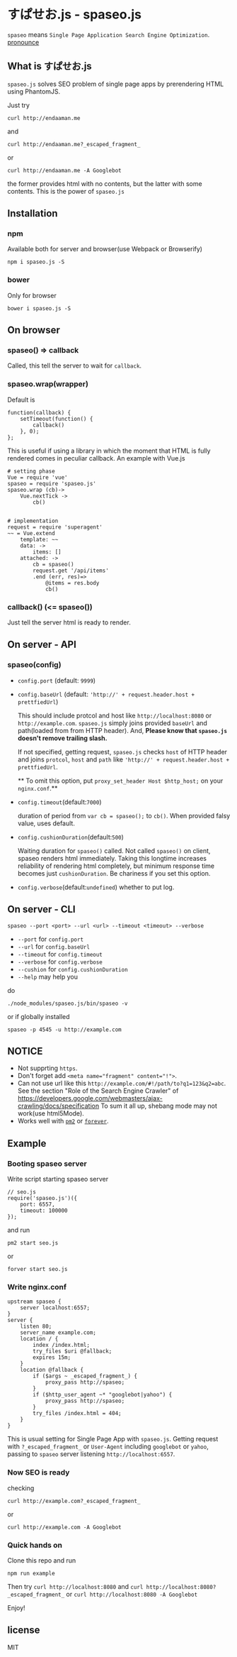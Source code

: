# すぱせお.js - spaseo.js

`spaseo` means `Single Page Application Search Engine Optimization`.
[pronounce](https://raw.githubusercontent.com/endaaman/spaseo/master/misc/spaseo.mp3)


## What is すぱせお.js
`spaseo.js` solves SEO problem of single page apps by prerendering HTML using PhantomJS.

Just try
```
curl http://endaaman.me
```
and
```
curl http://endaaman.me?_escaped_fragment_
```
or
```
curl http://endaaman.me -A Googlebot
```
the former provides html with no contents, but the latter with some contents. This is the power of `spaseo.js`


## Installation
### npm
Available both for server and browser(use Webpack or Browserify)
```
npm i spaseo.js -S
```

### bower
Only for browser
```
bower i spaseo.js -S
```


## On browser

### spaseo() => callback
Called, this tell the server to wait for `callback`.

### spaseo.wrap(wrapper)
Default is
```
function(callback) {
    setTimeout(function() {
        callback()
    }, 0);
};
```
This is useful if using a library in which the moment that HTML is fully rendered comes in peculiar callback. An example with Vue.js

```
# setting phase
Vue = require 'vue'
spaseo = require 'spaseo.js'
spaseo.wrap (cb)->
    Vue.nextTick ->
        cb()


# implementation
request = require 'superagent'
~~ = Vue.extend
    template: ~~
    data: ->
        items: []
    attached: ->
        cb = spaseo()
        request.get '/api/items'
        .end (err, res)=>
            @items = res.body
            cb()
```

### callback() (<= spaseo())
Just tell the server html is ready to render.


## On server - API
### spaseo(config)

* `config.port` (default: `9999`)

* `config.baseUrl` (default: `'http://' + request.header.host + prettfiedUrl`)

  This should include protcol and host like `http://localhost:8080` or `http://example.com`. `spaseo.js` simply joins provided `baseUrl` and path(loaded from from HTTP header). And, **Please know that `spaseo.js` doesn't remove trailing slash.**

  If not specified, getting request, `spaseo.js` checks `host` of HTTP header and joins `protcol`, `host` and `path` like `'http://' + request.header.host + prettfiedUrl`.

  ** To omit this option, put `proxy_set_header Host $http_host;` on your `nginx.conf`.**

* `config.timeout`(default:`7000`)

  duration of period from `var cb = spaseo();` to `cb()`. When provided falsy value, uses default.


* `config.cushionDuration`(default:`500`)

  Waiting duration for `spaseo()` called. Not called `spaseo()` on client, spaseo renders html immediately. Taking this longtime increases reliability of rendering html completely, but minimum response time becomes just `cushionDuration`. Be chariness if you set this option.


* `config.verbose`(default:`undefined`) whether to put log.


## On server - CLI
```
spaseo --port <port> --url <url> --timeout <timeout> --verbose
```
* `--port` for `config.port`
* `--url` for `config.baseUrl`
* `--timeout` for `config.timeout`
* `--verbose` for `config.verbose`
* `--cushion` for `config.cushionDuration`
* `--help` may help you

do
```
./node_modules/spaseo.js/bin/spaseo -v
```
or if globally installed
```
spaseo -p 4545 -u http://example.com
```



## NOTICE
* Not supprting `https`.
* Don't forget add `<meta name="fragment" content="!">`.
* Can not use url like this `http://example.com/#!/path/to?q1=123&q2=abc`.
  See the section "Role of the Search Engine Crawler" of
  https://developers.google.com/webmasters/ajax-crawling/docs/specification
  To sum it all up, shebang mode may not work(use html5Mode).
* Works well with [`pm2`](https://github.com/Unitech/pm2) or [`forever`](https://github.com/foreverjs/forever).

## Example

### Booting spaseo server
Write script starting spaseo server
```
// seo.js
require('spaseo.js')({
    port: 6557,
    timeout: 100000
});
```
and run
```
pm2 start seo.js
```
or
```
forver start seo.js
```

### Write nginx.conf
```
upstream spaseo {
    server localhost:6557;
}
server {
    listen 80;
    server_name example.com;
    location / {
        index /index.html;
        try_files $uri @fallback;
        expires 15m;
    }
    location @fallback {
        if ($args ~ _escaped_fragment_) {
            proxy_pass http://spaseo;
        }
        if ($http_user_agent ~* "googlebot|yahoo") {
            proxy_pass http://spaseo;
        }
        try_files /index.html = 404;
    }
}
```

This is usual setting for Single Page App with `spaseo.js`. Getting request with `?_escaped_fragment_` or `User-Agent` including `googlebot` or `yahoo`, passing to `spaseo` server listening `http://localhost:6557`.


### Now SEO is ready
checking
```
curl http://example.com?_escaped_fragment_
```
or
```
curl http://example.com -A Googlebot
```

### Quick hands on
Clone this repo and run
```
npm run example
```
Then try `curl http://localhost:8080` and `curl http://localhost:8080?_escaped_fragment_` or `curl http://localhost:8080 -A Googlebot`

Enjoy!

## license
MIT
